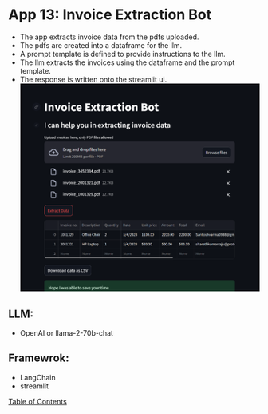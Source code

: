 # App 13: Invoice Extraction Bot
+ The app extracts invoice data from the pdfs uploaded.
+ The pdfs are created into a dataframe for the llm.
+ A prompt template is defined to provide instructions to the llm.
+ The llm extracts the invoices using the dataframe and the prompt template.
+ The response is written onto the streamlit ui.
![alt text](image.png)

## LLM:
+ OpenAI or llama-2-70b-chat

## Framewrok:
+ LangChain
+ streamlit

[Table of Contents](/README.md)